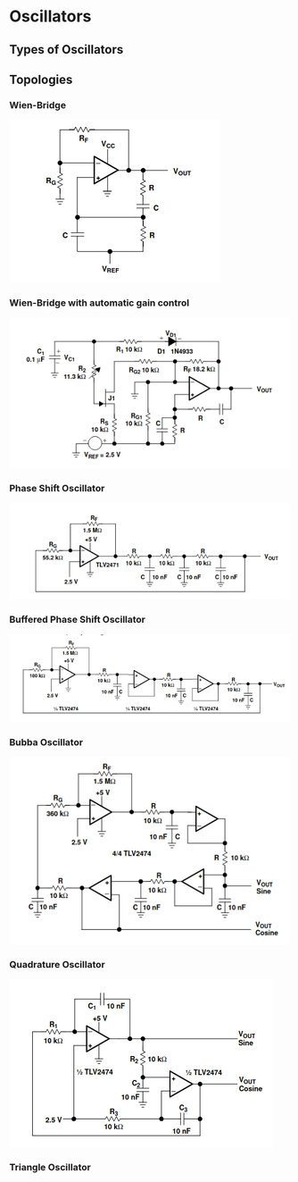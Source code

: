 # Oscillators

## Types of Oscillators

## Topologies

### Wien-Bridge
![](img/ref/wien-bridge.png)

### Wien-Bridge with automatic gain control
![](img/ref/wien-bridge-agc.png)

### Phase Shift Oscillator
![](img/ref/phase-shift.png)


### Buffered Phase Shift Oscillator
![](img/ref/phase-shift-buffered.png)

### Bubba Oscillator
![](img/ref/bubba.png)

### Quadrature Oscillator
![](img/ref/quadrature.png)

### Triangle Oscillator
